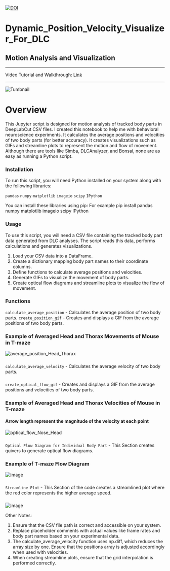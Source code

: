 [![DOI](https://zenodo.org/badge/770464220.svg)](https://zenodo.org/doi/10.5281/zenodo.10867041)

# Dynamic_Position_Velocity_Visualizer_For_DLC

## Motion Analysis and Visualization
------
Video Tutorial and Walkthrough: [Link](https://youtu.be/ydrdTd5-YJU)

------

![Tumbnail](https://github.com/farhanaugustine/Dynamic_Position_Velocity_Visualizer_For_DLC/assets/54376988/e10d8e14-d057-42bf-b7ee-001b04879e5b)


# **Overview**
This Jupyter script is designed for motion analysis of tracked body parts in DeepLabCut CSV files. I created this notebook to help me with behavioral neuroscience experiments. It calculates the average positions and velocities of two body parts (for better accuracy). It creates visualizations such as GIFs and streamline plots to represent the motion and flow of movement. Although there are tools like Simba, DLCAnalyzer, and Bonsai, none are as easy as running a Python script. 

### Installation
To run this script, you will need Python installed on your system along with the following libraries:

`pandas`
`numpy`
`matplotlib`
`imageio`
`scipy`
`IPython`

You can install these libraries using pip:
For example pip install pandas numpy matplotlib imageio scipy IPython
###
### Usage
To use this script, you will need a CSV file containing the tracked body part data generated from DLC analyses. The script reads this data, performs calculations and generates visualizations.
1. Load your CSV data into a DataFrame.
2. Create a dictionary mapping body part names to their coordinate columns.
3. Define functions to calculate average positions and velocities.
4. Generate GIFs to visualize the movement of body parts.
5. Create optical flow diagrams and streamline plots to visualize the flow of movement.
###
### Functions
`calculate_average_position` - Calculates the average position of two body parts.
`create_position_gif` - Creates and displays a GIF from the average positions of two body parts.
### Example of Averaged Head and Thorax Movements of Mouse in T-maze
![average_position_Head_Thorax](https://github.com/farhanaugustine/Dynamic_Position_Velocity_Visualizer_For_DLC/assets/54376988/bab06b35-c0b8-4472-a833-c8f4defd0055)
###
`calculate_average_velocity` - Calculates the average velocity of two body parts.
###
`create_optical_flow_gif` - Creates and displays a GIF from the average positions and velocities of two body parts.
### Example of Averaged Head and Thorax Velocities of Mouse in T-maze
#### Arrow length represent the magnitude of the velocity at each point
![optical_flow_Nose_Head](https://github.com/farhanaugustine/Dynamic_Position_Velocity_Visualizer_For_DLC/assets/54376988/0444e9a1-5b62-442e-91bc-8a49644e3174)
###
`Optical Flow Diagram for Individual Body Part` - This Section creates quivers to generate optical flow diagrams.
### Example of T-maze Flow Diagram
![image](https://github.com/farhanaugustine/Dynamic_Position_Velocity_Visualizer_For_DLC/assets/54376988/5af2ee01-2d5e-4cdf-9568-6ea0b8b0628f)
###
`Streamline Plot` - This Section of the code creates a streamlined plot where the red color represents the higher average speed.
###
![image](https://github.com/farhanaugustine/Dynamic_Position_Velocity_Visualizer_For_DLC/assets/54376988/80665711-33ee-4c5a-aa9a-7ec9dc3e1928)


Other Notes:
1. Ensure that the CSV file path is correct and accessible on your system.
2. Replace placeholder comments with actual values like frame rates and body part names based on your experimental data.
3. The calculate_average_velocity function uses np.diff, which reduces the array size by one. Ensure that the positions array is adjusted accordingly when used with velocities.
4. When creating streamline plots, ensure that the grid interpolation is performed correctly.


